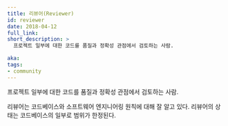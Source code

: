 ```yaml
---
title: 리뷰어(Reviewer)
id: reviewer
date: 2018-04-12
full_link:
short_description: >
  프로젝트 일부에 대한 코드를 품질과 정확성 관점에서 검토하는 사람.

aka: 
tags:
- community
---
```

 프로젝트 일부에 대한 코드를 품질과 정확성 관점에서 검토하는 사람.

<!--more--> 

리뷰어는 코드베이스와 소프트웨어 엔지니어링 원칙에 대해 잘 알고 있다. 리뷰어의 상태는 코드베이스의 일부로 범위가 한정된다.

